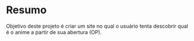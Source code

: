 # Resumo

Objetivo deste projeto é criar um site no qual o usuário tenta descobrir qual é o anime a partir de sua abertura (OP).